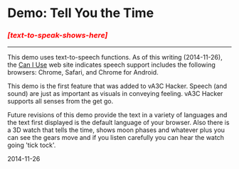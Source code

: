 Demo: Tell You the Time
===

### _<span style="color:red">[text-to-speak-shows-here]</span>_

***

This demo uses text-to-speech functions.
As of this writing (2014-11-26), the [Can I Use]( http://caniuse.com/#search=speech ) web site indicates 
speech support includes the following browsers: Chrome, Safari, and Chrome for Android.

This demo is the first feature that was added to vA3C Hacker. 
Speech (and sound) are just as important as visuals in conveying feeling.
vA3C Hacker supports all senses from the get go.

Future revisions of this demo provide the text in a variety of languages and the text first displayed is the default language of your browser.
Also there is a 3D watch that tells the time, shows moon phases and whatever plus you can see the gears move and if you listen carefully you can hear the watch going 'tick tock'.  

2014-11-26


